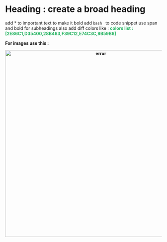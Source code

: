 # **Heading** : create a broad heading 
add * to important text to make it bold 
add ```bash ``` to code snippet
use span and bold for subheadings also add diff colors like : <span style="color:#28B463"><b>
colors list : [2E86C1,D35400,28B463,F39C12,E74C3C,9B59B6]

For images use this : <center><img src="../../images/" alt="error" width="600"/></center>

